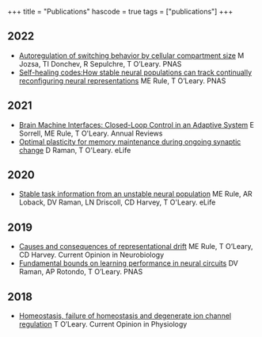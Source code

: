 +++
title = "Publications"
hascode = true
tags = ["publications"]
+++


## 2022
- [Autoregulation of switching behavior by cellular compartment size](https://www.pnas.org/doi/abs/10.1073/pnas.2116054119) M Jozsa, TI Donchev, R Sepulchre, T O’Leary. PNAS
- [Self-healing codes:How stable neural populations can track continually reconfiguring neural representations](https://www.pnas.org/doi/abs/10.1073/pnas.2106692119) ME Rule, T O’Leary. PNAS

## 2021
- [Brain Machine Interfaces: Closed-Loop Control in an Adaptive System](https://www.annualreviews.org/doi/abs/10.1146/annurev-control-061720-012348) E Sorrell, ME Rule, T O'Leary. Annual Reviews
- [Optimal plasticity for memory maintenance during ongoing synaptic change](https://elifesciences.org/articles/62912.pdf) D Raman, T O'Leary. eLife

## 2020
- [Stable task information from an unstable neural population](https://elifesciences.org/articles/51121.pdf) ME Rule, AR Loback, DV Raman, LN Driscoll, CD Harvey, T O'Leary. eLife

## 2019
- [Causes and consequences of representational drift](https://www.ncbi.nlm.nih.gov/pmc/articles/PMC7385530/) ME Rule, T O’Leary, CD Harvey. Current Opinion in Neurobiology
- [Fundamental bounds on learning performance in neural circuits](https://www.pnas.org/doi/full/10.1073/pnas.1813416116) DV Raman, AP Rotondo, T O’Leary. PNAS

## 2018
- [Homeostasis, failure of homeostasis and degenerate ion channel regulation](https://www.sciencedirect.com/science/article/pii/S2468867318300063) T O’Leary. Current Opinion in Physiology
